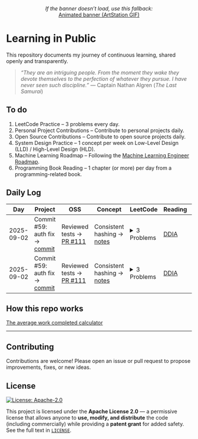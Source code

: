 <!-- Top banner (replace the path with your actual image) -->

<p align="center">
  <em>If the banner doesn’t load, use this fallback:</em><br>
  <a href="https://cdna.artstation.com/p/assets/images/images/055/747/992/original/kseniia-shepel-s.gif?1667661736">
    Animated banner (ArtStation GIF)
  </a>
</p>

# Learning in Public

This repository documents my journey of continuous learning, shared openly and transparently.

> *“They are an intriguing people. From the moment they wake they devote themselves to the perfection of whatever they pursue. I have never seen such discipline.”* — Captain Nathan Algren (*The Last Samurai*)  

## To do

1. LeetCode Practice – 3 problems every day.  
2. Personal Project Contributions – Contribute to personal projects daily.  
3. Open Source Contributions – Contribute to open source projects daily.  
4. System Design Practice – 1 concept per week on Low-Level Design (LLD) / High-Level Design (HLD).  
5. Machine Learning Roadmap – Following the [Machine Learning Engineer Roadmap](https://roadmap.sh/r/ml-engineer-3dqvu).  
6. Programming Book Reading – 1 chapter (or more) per day from a programming-related book.  

<!-- 
---

## Personal Reflection  

> *"I am facing impostor syndrome. I don’t feel fully ready yet. With graduation coming in 2026, it’s already time to apply for Summer 2026 internships and prepare for my first job after graduation, but I want to try something different — maybe even a little crazy. I want to dedicate one full semester to sharpening myself, filling the gaps in my resume, and building real confidence in all the things I supposedly know. Like a samurai who spends his life sharpening his blade for the day of battle, I want to prepare with discipline and focus, so when my time comes, I will stand ready."*  
-->

## Daily Log  

<!-- DAILY_TABLE_START -->
| Day | Project | OSS | Concept | LeetCode | Reading | Daily Avg |
|-----|---------|-----|---------|----------|---------|-----------|
| 2025-09-02 | Commit #59: auth fix → [commit](https://github.com/rajil/bills-spender/commit/48) | Reviewed tests → [PR #111](https://github.com/someOSS/project/pull/111) | Consistent hashing → [notes](notes/consistent-hashing.md) | <details><summary>3 Problems</summary> 1. [Two Sum](solutions/two-sum.md) <br> 2. [Valid Anagram](leetcode/valid-anagram.md) <br> 3. [Valid Anagram](solutions/valid-anagram.md) </details> | [DDIA](https://dataintensive.net/) | ██████████ 100% |
| 2025-09-02 | Commit #59: auth fix → [commit](https://github.com/rajil/bills-spender/commit/48) | Reviewed tests → [PR #111](https://github.com/someOSS/project/pull/111) | Consistent hashing → [notes](notes/consistent-hashing.md) | <details><summary>3 Problems</summary> 1. [Two Sum](solutions/two-sum.md) <br> 2. [Valid Anagram](leetcode/valid-anagram.md) <br> 3. [Valid Anagram](solutions/valid-anagram.md) </details> | [DDIA](https://dataintensive.net/) | ██████████ 100% |
<!-- DAILY_TABLE_END -->

## How this repo works

[The average work completed calculator](help/how-this-repo-works.md)

---

## Contributing

Contributions are welcome! Please open an issue or pull request to propose improvements, fixes, or new ideas.

## License

[![License: Apache-2.0](https://img.shields.io/badge/License-Apache--2.0-blue.svg)](#)

This project is licensed under the **Apache License 2.0** — a permissive license that allows anyone to **use, modify, and distribute** the code (including commercially) while providing a **patent grant** for added safety. See the full text in [`LICENSE`](LICENSE).
